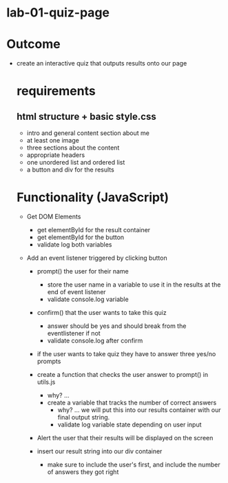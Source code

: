 # lab-01-quiz-page

# Outcome
- create an interactive quiz that outputs results onto our page

    # requirements
    
    ## html structure + basic style.css
    - intro and general content section about me
    - at least one image
    - three sections about the content
    - appropriate headers
    - one unordered list and ordered list
    - a button and div for the results


    # Functionality (JavaScript)
    - Get DOM Elements
        - get elementById for the result container
        - get elementById for the button
        - validate log both variables
    
    - Add an event listener triggered by clicking button
        
        - prompt() the user for their name
            - store the user name in a variable to use it in the results at the end of event listener
            - validate console.log variable
        
        - confirm() that the user wants to take this quiz
            -  answer should be yes and should break from the eventlistener if not
            - validate console.log after confirm
        
        - if the user wants to take quiz they have to answer three yes/no prompts
        
        - create a function that checks the user answer to prompt() in     utils.js
            - why? ... 
            - create a variable that tracks the number of correct answers
                - why? ... we will put this into our results container with our final output string.
                - validate log variable state depending on user input
        - Alert the user that their results will be displayed on the screen   
        - insert our result string into our div container 
            - make sure to include the user's first, and include the number of answers they got right
        